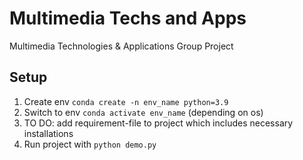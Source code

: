 # Multimedia Techs and Apps
Multimedia Technologies &amp; Applications Group Project

## Setup
1. Create env `conda create -n env_name python=3.9`
2. Switch to env `conda activate env_name` (depending on os)
3. TO DO: add requirement-file to project which includes necessary installations
4. Run project with `python demo.py`
